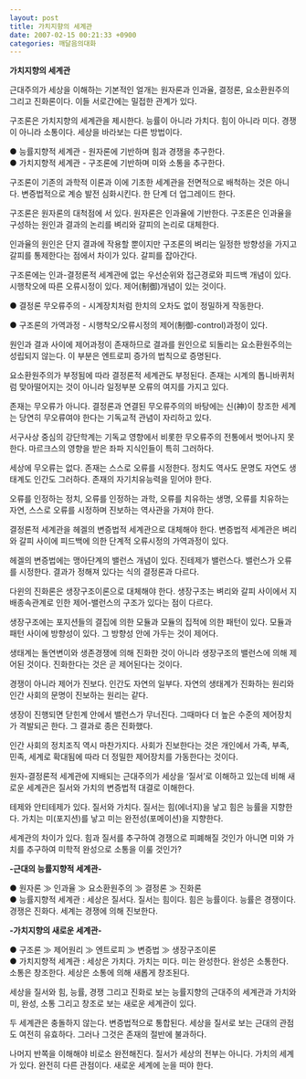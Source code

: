 ```yaml
---
layout: post
title: 가치지향의 세계관
date: 2007-02-15 00:21:33 +0900
categories: 깨달음의대화
---
```

  





            
                   
            			
           
			
           
           
			
           
              


**가치지향의 세계관**

근대주의가 세상을 이해하는 기본적인 얼개는 원자론과 인과율, 결정론, 요소환원주의 그리고 진화론이다. 이들 서로간에는 밀접한 관계가 있다. 

구조론은 가치지향의 세계관을 제시한다. 능률이 아니라 가치다. 힘이 아니라 미다. 경쟁이 아니라 소통이다. 세상을 바라보는 다른 방법이다. 

● 능률지향적 세계관 - 원자론에 기반하며 힘과 경쟁을 추구한다.  
● 가치지향적 세계관 - 구조론에 기반하며 미와 소통을 추구한다. 

구조론이 기존의 과학적 이론과 이에 기초한 세계관을 전면적으로 배척하는 것은 아니다. 변증법적으로 계승 발전 심화시킨다. 한 단계 더 업그레이드 한다. 

구조론은 원자론의 대척점에 서 있다. 원자론은 인과율에 기반한다. 구조론은 인과율을 구성하는 원인과 결과의 논리를 벼리와 갈피의 논리로 대체한다. 

인과율의 원인은 단지 결과에 작용할 뿐이지만 구조론의 벼리는 일정한 방향성을 가지고 갈피를 통제한다는 점에서 차이가 있다. 갈피를 잡아간다. 

구조론에는 인과-결정론적 세계관에 없는 우선순위와 접근경로와 피드백 개념이 있다. 시행착오에 따른 오류시정이 있다. 제어(制御)개념이 있는 것이다. 

● 결정론 무오류주의 - 시계장치처럼 한치의 오차도 없이 정밀하게 작동한다.
             
● 구조론의 가역과정 - 시행착오/오류시정의 제어(制御-control)과정이 있다.

원인과 결과 사이에 제어과정이 존재하므로 결과를 원인으로 되돌리는 요소환원주의는 성립되지 않는다. 이 부분은 엔트로피 증가의 법칙으로 증명된다. 

요소환원주의가 부정됨에 따라 결정론적 세계관도 부정된다. 존재는 시계의 톱니바퀴처럼 맞아떨어지는 것이 아니라 일정부분 오류의 여지를 가지고 있다. 

존재는 무오류가 아니다. 결정론과 연결된 무오류주의의 바탕에는 신(神)이 창조한 세계는 당연히 무오류여야 한다는 기독교적 관념이 자리하고 있다. 

서구사상 중심의 강단학계는 기독교 영향에서 비롯한 무오류주의 전통에서 벗어나지 못한다. 마르크스의 영향을 받은 좌파 지식인들이 특히 그러하다. 

세상에 무오류는 없다. 존재는 스스로 오류를 시정한다. 정치도 역사도 문명도 자연도 생태계도 인간도 그러하다. 존재의 자기치유능력을 믿어야 한다. 

오류를 인정하는 정치, 오류를 인정하는 과학, 오류를 치유하는 생명, 오류를 치유하는 자연, 스스로 오류를 시정하며 진보하는 역사관을 가져야 한다. 

결정론적 세계관을 헤겔의 변증법적 세계관으로 대체해야 한다. 변증법적 세계관은 벼리와 갈피 사이에 피드백에 의한 단계적 오류시정의 가역과정이 있다.

헤겔의 변증법에는 맹아단계의 밸런스 개념이 있다. 진테제가 밸런스다. 밸런스가 오류를 시정한다. 결과가 정해져 있다는 식의 결정론과 다르다. 

다윈의 진화론은 생장구조이론으로 대체해야 한다. 생장구조는 벼리와 갈피 사이에서 지배종속관계로 인한 제어-밸런스의 구조가 있다는 점이 다르다. 

생장구조에는 포지션들의 결집에 의한 모듈과 모듈의 집적에 의한 패턴이 있다. 모듈과 패턴 사이에 방향성이 있다. 그 방향성 안에 가두는 것이 제어다. 

생태계는 돌연변이와 생존경쟁에 의해 진화한 것이 아니라 생장구조의 밸런스에 의해 제어된 것이다. 진화한다는 것은 곧 제어된다는 것이다. 

경쟁이 아니라 제어가 진보다. 인간도 자연의 일부다. 자연의 생태계가 진화하는 원리와 인간 사회의 문명이 진보하는 원리는 같다. 

생장이 진행되면 닫힌계 안에서 밸런스가 무너진다. 그때마다 더 높은 수준의 제어장치가 격발되곤 한다. 그 결과로 종은 진화했다. 

인간 사회의 정치조직 역시 마찬가지다. 사회가 진보한다는 것은 개인에서 가족, 부족, 민족, 세계로 확대됨에 따라 더 정밀한 제어장치를 가동한다는 것이다. 

원자-결정론적 세계관에 지배되는 근대주의가 세상을 ‘질서’로 이해하고 있는데 비해 새로운 세계관은 질서와 가치의 변증법적 대결로 이해한다. 

테제와 안티테제가 있다. 질서와 가치다. 질서는 힘(에너지)을 낳고 힘은 능률을 지향한다. 가치는 미(포지션)를 낳고 미는 완전성(포메이션)을 지향한다.

세계관의 차이가 있다. 힘과 질서를 추구하여 경쟁으로 피폐해질 것인가 아니면 미와 가치를 추구하여 미학적 완성으로 소통을 이룰 것인가?

**-근대의 능률지향적 세계관-** 

● 원자론 ≫ 인과율 ≫ 요소환원주의 ≫ 결정론 ≫ 진화론   
● 능률지향적 세계관 : 세상은 질서다. 질서는 힘이다. 힘은 능률이다. 능률은 경쟁이다. 경쟁은 진화다. 세계는 경쟁에 의해 진보한다. 

**-가치지향의 새로운 세계관-**

● 구조론 ≫ 제어원리 ≫ 엔트로피 ≫ 변증법 ≫ 생장구조이론   
● 가치지향적 세계관 : 세상은 가치다. 가치는 미다. 미는 완성한다. 완성은 소통한다. 소통은 창조한다. 세상은 소통에 의해 새롭게 창조된다. 

세상을 질서와 힘, 능률, 경쟁 그리고 진화로 보는 능률지향의 근대주의 세계관과 가치와 미, 완성, 소통 그리고 창조로 보는 새로운 세계관이 있다. 

두 세계관은 충돌하지 않는다. 변증법적으로 통합된다. 세상을 질서로 보는 근대의 관점도 여전히 유효하다. 그러나 그것은 존재의 절반에 불과하다. 

나머지 반쪽을 이해해야 비로소 완전해진다. 질서가 세상의 전부는 아니다. 가치의 세계가 있다. 완전히 다른 관점이다. 새로운 세계에 눈을 떠야 한다.